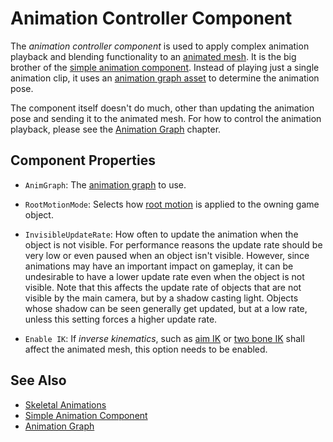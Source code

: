 # Animation Controller Component

The *animation controller component* is used to apply complex animation playback and blending functionality to an [animated mesh](../animated-mesh-component.md). It is the big brother of the [simple animation component](../simple-animation-component.md). Instead of playing just a single animation clip, it uses an [animation graph asset](animation-graph-asset.md) to determine the animation pose.

The component itself doesn't do much, other than updating the animation pose and sending it to the animated mesh. For how to control the animation playback, please see the [Animation Graph](animation-graph-overview.md) chapter.

## Component Properties

* `AnimGraph`: The [animation graph](animation-graph-asset.md) to use.

* `RootMotionMode`: Selects how [root motion](../root-motion.md) is applied to the owning game object.

* `InvisibleUpdateRate`: How often to update the animation when the object is not visible. For performance reasons the update rate should be very low or even paused when an object isn't visible. However, since animations may have an important impact on gameplay, it can be undesirable to have a lower update rate even when the object is not visible. Note that this affects the update rate of objects that are not visible by the main camera, but by a shadow casting light. Objects whose shadow can be seen generally get updated, but at a low rate, unless this setting forces a higher update rate.

* `Enable IK`: If *inverse kinematics*, such as [aim IK](ik/aim-ik-component.md) or [two bone IK](ik/two-bone-ik-component.md) shall affect the animated mesh, this option needs to be enabled.

## See Also

* [Skeletal Animations](../skeletal-animation-overview.md)
* [Simple Animation Component](../simple-animation-component.md)
* [Animation Graph](animation-graph-overview.md)
